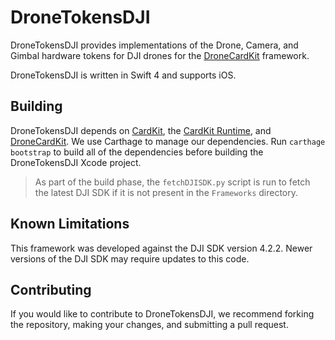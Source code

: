 # DroneTokensDJI

DroneTokensDJI provides implementations of the Drone, Camera, and Gimbal hardware tokens for DJI drones for the [DroneCardKit](https://github.com/CardKit/cardkit-drone) framework.

DroneTokensDJI is written in Swift 4 and supports iOS.

## Building

DroneTokensDJI depends on [CardKit](https://github.com/CardKit/cardkit), the [CardKit Runtime](https://github.com/CardKit/cardkit-runtime), and [DroneCardKit](https://github.com/CardKit/cardkit-drone). We use Carthage to manage our dependencies. Run `carthage bootstrap` to build all of the dependencies before building the DroneTokensDJI Xcode project.

> As part of the build phase, the `fetchDJISDK.py` script is run to fetch the latest DJI SDK if it is not present in the `Frameworks` directory.

## Known Limitations

This framework was developed against the DJI SDK version 4.2.2. Newer versions of the DJI SDK may require updates to this code.

## Contributing

If you would like to contribute to DroneTokensDJI, we recommend forking the repository, making your changes, and submitting a pull request.
